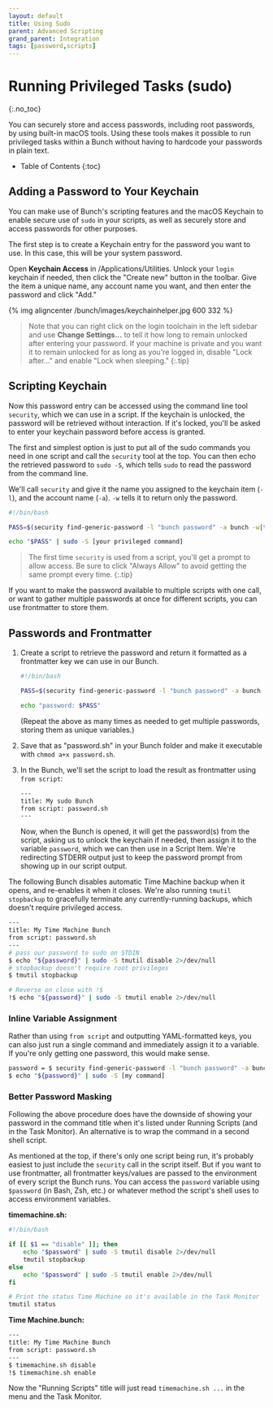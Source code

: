 ```yaml
---
layout: default
title: Using Sudo
parent: Advanced Scripting
grand_parent: Integration
tags: [password,scripts]
---
```

# Running Privileged Tasks (sudo)
{:.no_toc}

You can securely store and access passwords, including root passwords, by using built-in macOS tools. Using these tools makes it possible to run privileged tasks within a Bunch without having to hardcode your passwords in plain text.

* Table of Contents
{:toc}

## Adding a Password to Your Keychain

You can make use of Bunch's scripting features and the macOS Keychain to enable secure use of `sudo` in your scripts, as well as securely store and access passwords for other purposes.

The first step is to create a Keychain entry for the password you want to use. In this case, this will be your system password.

Open __Keychain Access__ in /Applications/Utilities. Unlock your `login` keychain if needed, then click the "Create new" button in the toolbar. Give the item a unique name, any account name you want, and then enter the password and click "Add."

{% img aligncenter /bunch/images/keychainhelper.jpg 600 332 %}

> Note that you can right click on the login toolchain in the left sidebar and use __Change Settings...__ to tell it how long to remain unlocked after entering your password. If your machine is private and you want it to remain unlocked for as long as you're logged in, disable "Lock after..." and enable "Lock when sleeping."
{:.tip}

## Scripting Keychain

Now this password entry can be accessed using the command line tool `security`, which we can use in a script. If the keychain is unlocked, the password will be retrieved without interaction. If it's locked, you'll be asked to enter your keychain password before access is granted.

The first and simplest option is just to put all of the sudo commands you need in one script and call the `security` tool at the top. You can then echo the retrieved password to `sudo -S`, which tells `sudo` to read the password from the command line.

We'll call `security` and give it the name you assigned to the keychain item (`-l`), and the account name (`-a`). `-w` tells it to return only the password.

```bash
#!/bin/bash

PASS=$(security find-generic-password -l "bunch password" -a bunch -w|tr -d '\n')

echo "$PASS" | sudo -S [your privileged command]
```

> The first time `security` is used from a script, you'll get a prompt to allow access. Be sure to click "Always Allow" to avoid getting the same prompt every time.
{:.tip}

If you want to make the password available to multiple scripts with one call, or want to gather multiple passwords at once for different scripts, you can use frontmatter to store them.

## Passwords and Frontmatter

1. Create a script to retrieve the password and return it formatted as a frontmatter key we can use in our Bunch.

    ```bash
    #!/bin/bash

    PASS=$(security find-generic-password -l "bunch password" -a bunch -w|tr -d '\n')

    echo "password: $PASS"
    ```

    (Repeat the above as many times as needed to get multiple passwords, storing them as unique variables.)

2. Save that as "password.sh" in your Bunch folder and make it executable with `chmod a+x password.sh`. 
3. In the Bunch, we'll set the script to load the result as frontmatter using `from script`:

    ```bash
    ---
    title: My sudo Bunch
    from script: password.sh
    ---
    ```

    Now, when the Bunch is opened, it will get the password(s) from the script, asking us to unlock the keychain if needed, then assign it to the variable `password`, which we can then use in a Script Item. We're redirecting STDERR output just to keep the password prompt from showing up in our script output.

The following Bunch disables automatic Time Machine backup when it opens, and re-enables it when it closes. We're also running `tmutil stopbackup` to gracefully terminate any currently-running backups, which doesn't require privileged access.

```bash
---
title: My Time Machine Bunch
from script: password.sh
---
# pass our password to sudo on STDIN
$ echo "${password}" | sudo -S tmutil disable 2>/dev/null
# stopbackup doesn't require root privileges
$ tmutil stopbackup

# Reverse on close with !$
!$ echo "${password}" | sudo -S tmutil enable 2>/dev/null
```

### Inline Variable Assignment

Rather than using `from script` and outputting YAML-formatted keys, you can also just run a single command and immediately assign it to a variable. If you're only getting one password, this would make sense.

```bash
password = $ security find-generic-password -l "bunch password" -a bunch -w|tr -d '\n'
$ echo "${password}" | sudo -S [my command]
```

### Better Password Masking

Following the above procedure does have the downside of showing your password in the command title when it's listed under Running Scripts (and in the Task Monitor). An alternative is to wrap the command in a second shell script. 

As mentioned at the top, if there's only one script being run, it's probably easiest to just include the `security` call in the script itself. But if you want to use frontmatter, all frontmatter keys/values are passed to the environment of every script the Bunch runs. You can access the `password` variable using `$password` (in Bash, Zsh, etc.) or whatever method the script's shell uses to access environment variables.

__timemachine.sh:__

```bash
#!/bin/bash

if [[ $1 == "disable" ]]; then
    echo "$password" | sudo -S tmutil disable 2>/dev/null
    tmutil stopbackup
else
    echo "$password" | sudo -S tmutil enable 2>/dev/null
fi

# Print the status Time Machine so it's available in the Task Monitor
tmutil status
```

__Time Machine.bunch:__

```bash
---
title: My Time Machine Bunch
from script: password.sh
---
$ timemachine.sh disable
!$ timemachine.sh enable
```

Now the "Running Scripts" title will just read `timemachine.sh ...` in the menu and the Task Monitor.
